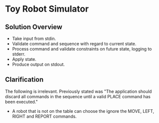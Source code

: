 Toy Robot Simulator
===================

Solution Overview
-----------------

- Take input from stdin.
- Validate command and sequence with regard to current state.
- Process command and validate constraints on future state, logging to stderr.
- Apply state.
- Produce output on stdout.

Clarification
-------------

The following is irrelevant. Previously stated was "The application should discard all commands in the sequence until
a valid PLACE command has been executed."

- A robot that is not on the table can choose the ignore the MOVE, LEFT, RIGHT
  and REPORT commands.
